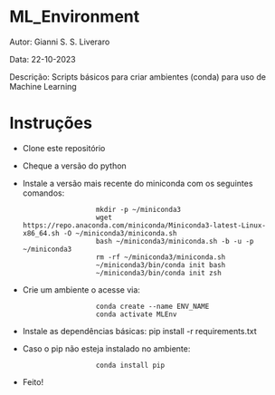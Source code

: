 # ML_Environment
Autor: Gianni S. S. Liveraro

Data: 22-10-2023

Descrição: Scripts básicos para criar ambientes (conda) para uso de Machine Learning


# Instruções
- Clone este repositório
- Cheque a versão do python
- Instale a versão mais recente do miniconda com os seguintes comandos:
                        
                        mkdir -p ~/miniconda3
                        wget https://repo.anaconda.com/miniconda/Miniconda3-latest-Linux-x86_64.sh -O ~/miniconda3/miniconda.sh
                        bash ~/miniconda3/miniconda.sh -b -u -p ~/miniconda3
                        rm -rf ~/miniconda3/miniconda.sh
                        ~/miniconda3/bin/conda init bash
                        ~/miniconda3/bin/conda init zsh

- Crie um ambiente o acesse via:
  
                        conda create --name ENV_NAME
                        conda activate MLEnv

- Instale as dependências básicas:
                        pip install -r requirements.txt

- Caso o pip não esteja instalado no ambiente:
  
                        conda install pip

- Feito!
